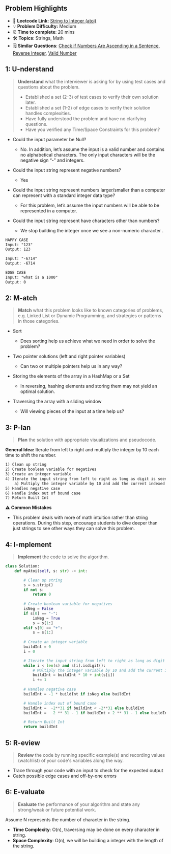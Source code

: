 ## Problem Highlights

* 🔗 **Leetcode Link:** [String to Integer (atoi)
](https://leetcode.com/problems/string-to-integer-atoi/) 
* 💡 **Problem Difficulty:** Medium
* ⏰ **Time to complete**: 20 mins
* 🛠️ **Topics**: Strings, Math
* 🗒️ **Similar Questions**: [Check if Numbers Are Ascending in a Sentence](https://leetcode.com/problems/check-if-numbers-are-ascending-in-a-sentence/), [Reverse Integer](https://leetcode.com/problems/reverse-integer/), [Valid Number](https://leetcode.com/problems/valid-number/)
    
## 1: U-nderstand
 
> **Understand** what the interviewer is asking for by using test cases and questions about the problem.
> 
> - Established a set (2-3) of test cases to verify their own solution later.
> - Established a set (1-2) of edge cases to verify their solution handles complexities.
> - Have fully understood the problem and have no clarifying questions.
> - Have you verified any Time/Space Constraints for this problem?

- Could the input parameter be Null?

  - No. In addition, let’s assume the input is a valid number and contains no alphabetical characters. The only input characters will be the negative sign “-” and integers.


- Could the input string represent negative numbers?

  - Yes

- Could the input string represent numbers larger/smaller than a computer can represent with a standard integer data type?
    - For this problem, let’s assume the input numbers will be able to be represented in a computer.

- Could the input string represent have characters other than numbers?
    - We stop building the integer once we see a non-numeric character .
   
```markdown
HAPPY CASE
Input: "123"
Output: 123

Input: "-6714"
Output: -6714

EDGE CASE
Input: "what is a 1000"
Output: 0
```   
    
## 2: M-atch

> **Match** what this problem looks like to known categories of problems, e.g. Linked List or Dynamic Programming, and strategies or patterns in those categories.

- Sort
    - Does sorting help us achieve what we need in order to solve the problem?

- Two pointer solutions (left and right pointer variables)
    - Can two or multiple pointers help us in any way?
- Storing the elements of the array in a HashMap or a Set
    - In reversing, hashing elements and storing them may not yield an optimal solution.

- Traversing the array with a sliding window
    - Will viewing pieces of the input at a time help us?

## 3: P-lan

> **Plan** the solution with appropriate visualizations and pseudocode.

**General Idea:** Iterate from left to right and multiply the integer by 10 each time to shift the number.


```markdown
1) Clean up string
2) Create boolean variable for negatives
3) Create an integer variable
4) Iterate the input string from left to right as long as digit is seen
    a) Multiply the integer variable by 10 and add the current indexed integer in the string
5) Handles negative case
6) Handle index out of bound case
7) Return Built Int
```

⚠️ **Common Mistakes**

* This problem deals with more of math intuition rather than string operations. During this step, encourage students to dive deeper than just strings to see other ways they can solve this problem.

## 4: I-mplement

> **Implement** the code to solve the algorithm.

```python
class Solution:
    def myAtoi(self, s: str) -> int:

        # Clean up string
        s = s.strip()
        if not s:
            return 0
        
        # Create boolean variable for negatives
        isNeg = False
        if s[0] == "-":
            isNeg = True
            s = s[1:]
        elif s[0] == "+":
            s = s[1:]
        
        # Create an integer variable
        buildInt = 0
        i = 0

        # Iterate the input string from left to right as long as digit is seen
        while i < len(s) and s[i].isdigit():
            # Multiply the integer variable by 10 and add the current indexed integer in the string
            buildInt = buildInt * 10 + int(s[i])
            i += 1
        
        # Handles negative case
        buildInt = -1 * buildInt if isNeg else buildInt

        # Handle index out of bound case
        buildInt =  -2**31 if buildInt < -2**31 else buildInt
        buildInt =   2 ** 31 - 1 if buildInt > 2 ** 31 - 1 else buildInt

        # Return Built Int
        return buildInt
```
    
## 5: R-eview

> **Review** the code by running specific example(s) and recording values (watchlist) of your code's variables along the way.

- Trace through your code with an input to check for the expected output
- Catch possible edge cases and off-by-one errors

## 6: E-valuate

> **Evaluate** the performance of your algorithm and state any strong/weak or future potential work.

Assume N represents the number of character in the string.


* **Time Complexity**: O(n), traversing may be done on every character in string. 
* **Space Complexity**: O(n), we will be building a integer with the length of the string.